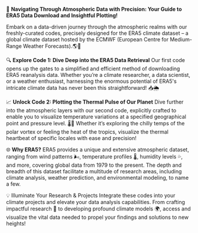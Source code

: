 🚀 __Navigating Through Atmospheric Data with Precision: Your Guide to ERA5 Data Download and Insightful Plotting!__

Embark on a data-driven journey through the atmospheric realms with our freshly-curated codes, precisely designed for the ERA5 climate dataset – a global climate dataset hosted by the ECMWF (European Centre for Medium-Range Weather Forecasts).🌎💨

🔍 **Explore Code 1: Dive Deep into the ERA5 Data Retrieval**
Our first code opens up the gates to a simplified and efficient method of downloading ERA5 reanalysis data. Whether you’re a climate researcher, a data scientist, or a weather enthusiast, harnessing the enormous potential of ERA5's intricate climate data has never been this straightforward! 📥🌦️

📈 **Unlock Code 2: Plotting the Thermal Pulse of Our Planet**
Dive further into the atmospheric layers with our second code, explicitly crafted to enable you to visualize temperature variations at a specified geographical point and pressure level. 🌡️📍 Whether it’s exploring the chilly temps of the polar vortex or feeling the heat of the tropics, visualize the thermal heartbeat of specific locales with ease and precision!

🌐 **Why ERA5?**
ERA5 provides a unique and extensive atmospheric dataset, ranging from wind patterns 🌬️, temperature profiles 🌡️, humidity levels 💦, and more, covering global data from 1979 to the present. The depth and breadth of this dataset facilitate a multitude of research areas, including climate analysis, weather prediction, and environmental modeling, to name a few.

💡 Illuminate Your Research & Projects
Integrate these codes into your climate projects and elevate your data analysis capabilities. From crafting impactful research 📜 to developing profound climate models 🌍, access and visualize the vital data needed to propel your findings and solutions to new heights!

